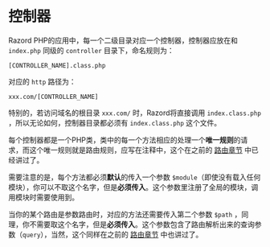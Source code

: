 # 控制器

Razord PHP的应用中，每一个二级目录对应一个控制器，控制器应放在和 `index.php` 同级的 `controller` 目录下，命名规则为：
```
[CONTROLLER_NAME].class.php
```
对应的 `http` 路径为：
```
xxx.com/[CONTROLLER_NAME]
```
特别的，若访问域名的根目录 `xxx.com/` 时，Razord将直接调用 `index.class.php` ，所以无论如何，控制器目录都必须有 `index.class.php` 这个文件。

每个控制器都是一个PHP类，类中的每一个方法相应的处理一个**唯一规则**的请求，而这个唯一规则就是路由规则，应写在注释中，这个在之前的 [路由章节](router.md) 中已经讲过了。

需要注意的是，每个方法都必须**默认**的传入一个参数 `$module`（即使没有载入任何模块），你可以不取这个名字，但是**必须传入**。这个参数里注册了全局的模块，调用模块时需要使用到。

当你的某个路由是参数路由时，对应的方法还需要传入第二个参数 `$path` ，同理，你不需要取这个名字，但是**必须传入**。这个参数包含了路由解析出来的查询参数（`query`），当然，这个同样在之前的 [路由章节](router.md) 中也讲过了。